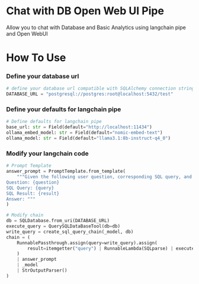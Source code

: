 # Chat with DB Open Web UI Pipe
Allow you to chat with Database and Basic Analytics using langchain pipe and Open WebUI

# How To Use

### Define your database url
```python
# define your database url compatible with SQLAlchemy connection string
DATABASE_URL = "postgresql://postgres:root@localhost:5432/test"
```
### Define your defaults for langchain pipe
```python
# Define defaults for langchain pipe
base_url: str = Field(default="http://localhost:11434")
ollama_embed_model: str = Field(default="nomic-embed-text")
ollama_model: str = Field(default="llama3.1:8b-instruct-q4_0")
```

### Modify your langchain code
```python
# Prompt Template
answer_prompt = PromptTemplate.from_template(
    """Given the following user question, corresponding SQL query, and SQL result, answer the user question from the SQL Result. Also return the query result in markdown format and python code to visualize the result (if necessary) using matplotlib.
Question: {question}
SQL Query: {query}
SQL Result: {result}
Answer: """
)
```

```python
# Modify chain
db = SQLDatabase.from_uri(DATABASE_URL)
execute_query = QuerySQLDataBaseTool(db=db)
write_query = create_sql_query_chain(_model, db)
chain = (
    RunnablePassthrough.assign(query=write_query).assign(
        result=itemgetter("query") | RunnableLambda(SQLparse) | execute_query
    )
    | answer_prompt
    | _model
    | StrOutputParser()
)
```
